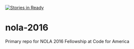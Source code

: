 [![Stories in Ready](https://badge.waffle.io/codeforamerica/nola-2016-fellows.png?label=ready&title=Ready)](https://waffle.io/codeforamerica/nola-2016-fellows)
# nola-2016
Primary repo for NOLA 2016 Fellowship at Code for America
